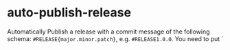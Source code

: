 # auto-publish-release
Automatically Publish a release with a commit message of the following schema: `#RELEASE{major.minor.patch}`, e.g. `#RELEASE1.0.0`.
You need to put `

<!-- CHANGELOG -->

<!-- CHANGELOG -->

